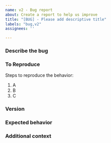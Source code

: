 ```yaml
---
name: v2 - Bug report
about: Create a report to help us improve
title: "[BUG] - Please add descriptive title"
labels: "bug,v2"
assignees: ''

---
```


### Describe the bug

<!---A clear and concise description of what the bug is.--->

### To Reproduce

Steps to reproduce the behavior:

1. A
1. B
1. C

### Version

<!---The release version or commit SHA you're using.--->

<!---Have you tried the latest version?--->

### Expected behavior

<!---A clear and concise description of what you expected to happen.--->

### Additional context

<!---Add any other context about the problem here.--->
